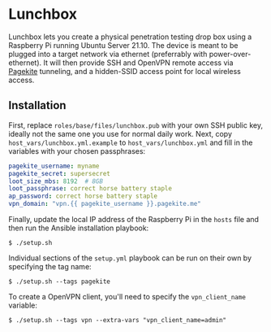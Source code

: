 # Lunchbox

Lunchbox lets you create a physical penetration testing drop box using a Raspberry Pi running Ubuntu Server 21.10. The device is meant to be plugged into a target network via ethernet (preferrably with power-over-ethernet). It will then provide SSH and OpenVPN remote access via [Pagekite](https://pagekite.net) tunneling, and a hidden-SSID access point for local wireless access.

## Installation

First, replace `roles/base/files/lunchbox.pub` with your own SSH public key, ideally not the same one you use for normal daily work. Next, copy `host_vars/lunchbox.yml.example` to `host_vars/lunchbox.yml` and fill in the variables with your chosen passphrases:

```yaml
pagekite_username: myname
pagekite_secret: supersecret
loot_size_mbs: 8192  # 8GB
loot_passphrase: correct horse battery staple
ap_password: correct horse battery staple
vpn_domain: "vpn.{{ pagekite_username }}.pagekite.me"
```

Finally, update the local IP address of the Raspberry Pi in the `hosts` file and then run the Ansible installation playbook:

```
$ ./setup.sh
```

Individual sections of the `setup.yml` playbook can be run on their own by specifying the tag name:

```
$ ./setup.sh --tags pagekite
```

To create a OpenVPN client, you'll need to specify the `vpn_client_name` variable:

```
$ ./setup.sh --tags vpn --extra-vars "vpn_client_name=admin"
```